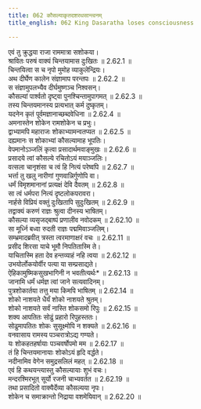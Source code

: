 ```yaml
---
title: 062 कौसल्याकृतदशरथसान्त्वनम्
title_english: 062 King Dasaratha loses consciousness

---
```

<div class="audioEmbed"  caption="श्रीराम-हरिसीताराममूर्ति-घनपाठिभ्यां वचनम्" src="https://archive.org/download/Ramayana-recitation-Sriram-harisItArAmamUrti-Ghanapaati-v2/Kanda_2/Kanda_2_AYK-062-Kousalya_Krutha_Dashratha_Santhvanam.mp3"></div>

  
एवं तु क्रुद्धया राजा राममात्रा सशोकया।  
श्रावितः परुषं वाक्यं चिन्तयामास दुःखितः ॥ 2.62.1 ॥   
चिन्तयित्वा स च नृपो मुमोह व्याकुलेन्द्रियः।  
अथ दीर्घेण कालेन संज्ञामाप परन्तपः ॥ 2.62.2 ॥   
स संज्ञामुपलभ्यैव दीर्घमुष्णञ्च निश्वसन्।  
कौसल्यां पार्श्वतो दृष्ट्वा पुनश्चिन्तामुपागमत् ॥ 2.62.3 ॥   
तस्य चिन्तयमानस्य प्रत्यभात् कर्म दुष्कृतम्।  
यदनेन कृतं पूर्वमज्ञानाच्छब्दवेधिना ॥ 2.62.4 ॥   
अमनास्तेन शोकेन रामशोकेन च प्रभुः।  
द्वाभ्यामपि महाराजः शोकाभ्यामन्वतप्यत ॥ 2.62.5 ॥   
दह्यमानः स शोकाभ्यां कौसल्यामाह भूपतिः।  
वेपमानोऽञ्जलिं कृत्वा प्रसादार्थमवाङ्मुखः ॥ 2.62.6 ॥   
प्रसादये त्वां कौसल्ये रचितोऽयं मयाञ्जलिः।  
वत्सला चानृशंसा च त्वं हि नित्यं परेष्वपि ॥ 2.62.7 ॥   
भर्त्ता तु खलु नारीणां गुणवान्निर्गुणोपि वा।  
धर्मं विमृशमानानां प्रत्यक्षं देवि दैवतम् ॥ 2.62.8 ॥   
सा त्वं धर्मपरा नित्यं दृष्टलोकपरावरा।  
नार्हसे विप्रियं वक्तुं दुःखितापि सुदुःखितम् ॥ 2.62.9 ॥   
तद्वाक्यं करुणं राज्ञः श्रुत्वा दीनस्य भाषितम्।  
कौसल्या व्यसृजद्बाष्पं प्रणालीव नवोदकम् ॥ 2.62.10 ॥   
सा मूर्ध्नि बध्वा रुदती राज्ञः पद्ममिवाञ्जलिम्।  
सम्भ्रमादब्रवीत् त्रस्ता त्वरमाणाक्षरं वचः ॥ 2.62.11 ॥   
प्रसीद शिरसा याचे भूमौ निपतितास्मि ते।  
याचितास्मि हता देव हन्तव्याहं नहि त्वया ॥ 2.62.12 ॥   
उभयोर्लोकयोर्वीर पत्या या सम्प्रसाद्यते।  
ऐहिकामुष्मिकसुखभागिनी न भवतीत्यर्थः\* ॥ 2.62.13 ॥   
जानामि धर्मं धर्मज्ञ त्वां जाने सत्यवादिनम्।  
पुत्रशोकार्तया तत्तु मया किमपि भाषितम् ॥ 2.62.14 ॥   
शोको नाशयते धैर्यं शोको नाशयते श्रुतम्।  
शोको नाशयते सर्वं नास्ति शोकसमो रिपुः ॥ 2.62.15 ॥   
शक्य आपतितः सोढुं प्रहारो रिपुहस्ततः।  
सोढुमापतितः शोकः सुसूक्ष्मोपि न शक्यते ॥ 2.62.16 ॥   
वनवासाय रामस्य पञ्चरात्रोऽद्य गण्यते।  
यः शोकहतहर्षायाः पञ्चवर्षोपमो मम ॥ 2.62.17 ॥   
तं हि चिन्तयमानायाः शोकोऽयं हृदि वर्द्धते।  
नदीनामिव वेगेन समुद्रसलिलं महत् ॥ 2.62.18 ॥   
एवं हि कथयन्त्यास्तु कौसल्यायाः शुभं वचः।  
मन्दरश्मिरभूत् सूर्यो रजनी चाभ्यवर्तत ॥ 2.62.19 ॥   
तथा प्रसादितो वाक्यैर्देव्या कौसल्यया नृपः।  
शोकेन च समाक्रान्तो निद्राया वशमेयिवान् ॥ 2.62.20 ॥   